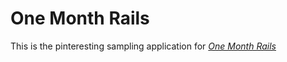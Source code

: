 # One Month Rails

This is the pinteresting sampling application for [*One Month Rails*](http://onemonthrails.com)